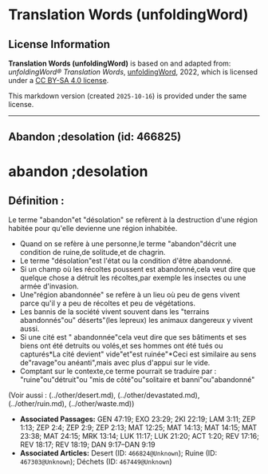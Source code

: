 # Translation Words (unfoldingWord)

## License Information

**Translation Words (unfoldingWord)** is based on and adapted from: _unfoldingWord® Translation Words_, [unfoldingWord](https://unfoldingword.org/utw), 2022, which is licensed under a [CC BY-SA 4.0 license](https://creativecommons.org/licenses/by-sa/4.0/legalcode.en).

This markdown version (created `2025-10-16`) is provided under the same license.



--------------------------------

## Abandon ;desolation (id: 466825)

abandon ;desolation
===================

Définition :
------------

Le terme "abandon"et "désolation" se refèrent à la destruction d'une région habitée pour qu'elle devienne une région inhabitée.

* Quand on se refère à une personne,le terme "abandon"décrit une condition de ruine,de solitude,et de chagrin.
* Le terme "désolation"est l'état ou la condition d'être abandonné.
* Si un champ où les récoltes poussent est abandonné,cela veut dire que quelque chose a détruit les récoltes,par exemple les insectes ou une armée d'invasion.
* Une"région abandonnée" se refère à un lieu où peu de gens vivent parce qu'il y a peu de récoltes et peu de végétations.
* Les bannis de la société vivent souvent dans les "terrains abandonnés"ou" déserts"(les lepreux) les animaux dangereux y vivent aussi.
* Si une cité est " abandonnée"cela veut dire que ses bâtiments et ses biens ont été detruits ou volés,et ses hommes ont été tués ou capturés\*La cité devient" vide"et"est ruinée"\*Ceci est similaire au sens de"ravage"ou anéanti",mais avec plus d'appui sur le vide.
* Comptant sur le contexte,ce terme pourrait se traduire par : "ruine"ou"détruit"ou "mis de côté"ou"solitaire et banni"ou"abandonné"

(Voir aussi : (../other/desert.md), (../other/devastated.md), (../other/ruin.md), (../other/waste.md))

* **Associated Passages:** GEN 47:19; EXO 23:29; 2KI 22:19; LAM 3:11; ZEP 1:13; ZEP 2:4; ZEP 2:9; ZEP 2:13; MAT 12:25; MAT 14:13; MAT 14:15; MAT 23:38; MAT 24:15; MRK 13:14; LUK 11:17; LUK 21:20; ACT 1:20; REV 17:16; REV 18:17; REV 18:19; DAN 9:17–DAN 9:19
* **Associated Articles:** Desert (ID: `466824@Unknown`); Ruine (ID: `467303@Unknown`); Déchets (ID: `467449@Unknown`)

